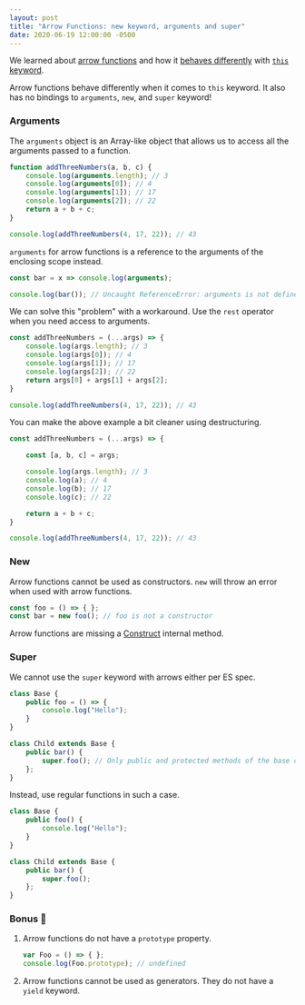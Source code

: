 ```yaml
---
layout: post
title: "Arrow Functions: new keyword, arguments and super"
date: 2020-06-19 12:00:00 -0500
---
```


We learned about [arrow functions](https://bhagat.me/blog/2020/06/11/arrow-functions.html) and how it [behaves differently](https://bhagat.me/blog/2020/06/13/arrow-functions-this-keyword.html) with [`this` keyword](https://bhagat.me/blog/2020/06/12/this-keyword.html).

Arrow functions behave differently when it comes to `this` keyword. It also has no bindings to `arguments`, `new`, and `super` keyword!

### Arguments

The `arguments` object is an Array-like object that allows us to access all the arguments passed to a function.

```javascript
function addThreeNumbers(a, b, c) {
    console.log(arguments.length); // 3
    console.log(arguments[0]); // 4
    console.log(arguments[1]); // 17
    console.log(arguments[2]); // 22
    return a + b + c;
}

console.log(addThreeNumbers(4, 17, 22)); // 43
```

`arguments` for arrow functions is a reference to the arguments of the enclosing scope instead.

```javascript
const bar = x => console.log(arguments);

console.log(bar()); // Uncaught ReferenceError: arguments is not defined
```

We can solve this "problem" with a workaround. Use the `rest` operator when you need access to arguments.

```javascript
const addThreeNumbers = (...args) => {
    console.log(args.length); // 3
    console.log(args[0]); // 4
    console.log(args[1]); // 17
    console.log(args[2]); // 22
    return args[0] + args[1] + args[2];
}

console.log(addThreeNumbers(4, 17, 22)); // 43
```

You can make the above example a bit cleaner using destructuring.

```javascript
const addThreeNumbers = (...args) => {

    const [a, b, c] = args;

    console.log(args.length); // 3
    console.log(a); // 4
    console.log(b); // 17
    console.log(c); // 22

    return a + b + c;
}

console.log(addThreeNumbers(4, 17, 22)); // 43
```


### New

Arrow functions cannot be used as constructors. `new` will throw an error when used with arrow functions.

```javascript
const foo = () => { };
const bar = new foo(); // foo is not a constructor
```

Arrow functions are missing a [Construct](http://www.ecma-international.org/ecma-262/6.0/#table-6) internal method.

### Super

We cannot use the `super` keyword with arrows either per ES spec.

```javascript
class Base {
    public foo = () => {
        console.log("Hello");
    }
}

class Child extends Base {
    public bar() {
        super.foo(); // Only public and protected methods of the base class are accessible via the 'super' keyword.
    };
}
```

Instead, use regular functions in such a case.

```javascript
class Base {
    public foo() {
        console.log("Hello");
    }
}

class Child extends Base {
    public bar() {
        super.foo();
    };
}
```

### Bonus 🤑

1. Arrow functions do not have a `prototype` property.
   ```javascript
   var Foo = () => { };
   console.log(Foo.prototype); // undefined
   ```
2. Arrow functions cannot be used as generators. They do not have a `yield` keyword.
